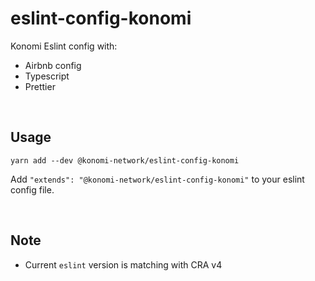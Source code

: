 # eslint-config-konomi

Konomi Eslint config with:

-   Airbnb config
-   Typescript
-   Prettier

<br>

## Usage

```
yarn add --dev @konomi-network/eslint-config-konomi
```

Add `"extends": "@konomi-network/eslint-config-konomi"` to your eslint config file.

<br>

## Note

-   Current `eslint` version is matching with CRA v4
